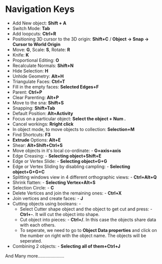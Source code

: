 # Navigation Keys

* Add New object: **Shift + A**
* Switch Mode: **Tab**
* Add loopcuts: **Ctrl+R**
* Positioning 3D cursor to the 3D origin: **Shift+C** / **Object -> Snap -> Cursor to World Origin**
* Move: **G**, Scale: **S**, Rotate: **R**
* Knife: **K**
* Proportional Editing: **O**
* Recalculate Normals: **Shift+N**
* Hide Selection: **H**
* Unhide Geometry: **Alt+H**
* Triangulate Faces: **Ctrl+T**
* Fill in the empty faces: **Selected Edges+F**
* Parent: **Ctrl+P**
* Clear Parenting: **Alt+P**
* Move to the sna: **Shift+S** 
* Snapping: **Shift+Tab**
* Default Position: **Alt+Activity**
* Focus on a particular object: **Select the object + Num .**
* Cancel workings: **Rright click**
* In object mode, to move objects to collection: **Selection+M** 
* Find Shortcuts: **F3**
* **Extrude** Options: **Alt+E** 
* Shear: **Alt+Shift+Ctrl+S**
* Move objects in it's local co-ordinate: - **G+axis+axis**
* Edge Creasing: - **Selecting object+Shift+E**
* Edge or Vertex Slide: - **Selecting object+G+G**
* Edge or Vertex Sliding by disabling campling: - **Selecting object+G+G+C**
* Splitting windows view in 4 different orthographic views: - **Ctrl+Alt+Q**
* Shrink flatten: - **Selecting Vertex+Alt+S**
* Selection Circle: - **C** 
* Delete Vertices and join the remaining ones: - **Ctrl+X**
* Join vertices and create faces: - **J** 
* Cutting objects using booleans: -  
    * Select Cutter shape object and the object to get cut and press: - **Ctrl+-**. It will cut the object into shape.
    * Cut object into pieces: - **Ctrl+/**. In this case the objects share data with each others.
    * To seperate, we need to go to **Object Data properties** and click on the number on right with the object name. The objects will be seperated.  
* Combining 2 objects: - **Selecting all of them+Ctrl+J**


And Many more…………………

